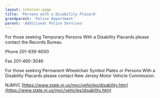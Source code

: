 ```yaml
---
layout: interior-page
title: 'Persons with a Disability Placard'
grandparent: 'Police Department'
parent: 'Additional Police Services'
---
```


For those seeking Temporary Persons With a Disability Placards please contact the Records Bureau.

Phone 201-939-6000

Fax 201-460-3046

For those seeking Permanent Wheelchair Symbol Plates or Persons With a Disability Placards please contact New Jersey Motor Vehicle Commission.

NJMVC [https://www.state.nj.us/mvc/vehicles/disability.htm](https://www.state.nj.us/mvc/vehicles/disability.htm)
